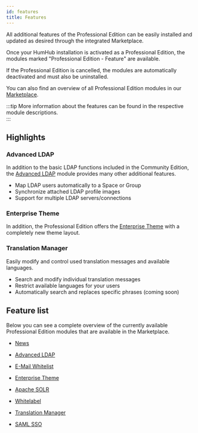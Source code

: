 ```yaml
---
id: features
title: Features
---
```


All additional features of the Professional Edition can be easily installed and updated as desired through the integrated Marketplace.

Once your HumHub installation is activated as a Professional Edition, the modules marked "Professional Edition - Feature" are available.

If the Professional Edition is cancelled, the modules are automatically deactivated and must also be uninstalled.

You can also find an overview of all Professional Edition modules in our [Marketplace](https://marketplace.humhub.com). 

:::tip
More information about the features can be found in the respective module descriptions.  
:::

## Highlights

### Advanced LDAP

In addition to the basic LDAP functions included in the Community Edition, the [Advanced LDAP](https://marketplace.humhub.com/module/advanced-ldap) module provides many other additional features.

- Map LDAP users automatically to a Space or Group
- Synchronize attached LDAP profile images
- Support for multiple LDAP servers/connections

### Enterprise Theme

In addition, the Professional Edition offers the [Enterprise Theme](https://marketplace.humhub.com/module/enterprise-theme) with a completely new theme layout.

### Translation Manager

Easily modify and control used translation messages and available languages.

- Search and modify individual translation messages
- Restrict available languages for your users
- Automatically search and replaces specific phrases (coming soon)


## Feature list

Below you can see a complete overview of the currently available Professional Edition modules that are available in the Marketplace. 

- [News](https://marketplace.humhub.com/module/news)

- [Advanced LDAP](https://marketplace.humhub.com/module/advanced-ldap) 

- [E-Mail Whitelist](https://marketplace.humhub.com/module/email-whitelist)

- [Enterprise Theme](https://marketplace.humhub.com/module/enterprise-theme)

- [Apache SOLR](https://marketplace.humhub.com/module/solr)

- [Whitelabel](https://marketplace.humhub.com/module/whitelabel)

- [Translation Manager](https://marketplace.humhub.com/module/translation-manager)

- [SAML SSO](https://marketplace.humhub.com/module/saml-sso)


